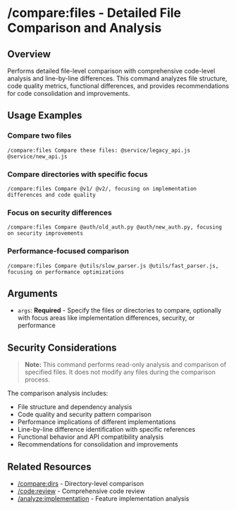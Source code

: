 # /compare:files - Detailed File Comparison and Analysis

## Overview

Performs detailed file-level comparison with comprehensive code-level analysis and line-by-line differences. This command analyzes file structure, code quality metrics, functional differences, and provides recommendations for code consolidation and improvements.

## Usage Examples

### Compare two files
```qwen
/compare:files Compare these files: @service/legacy_api.js @service/new_api.js
```

### Compare directories with specific focus
```qwen
/compare:files Compare @v1/ @v2/, focusing on implementation differences and code quality
```

### Focus on security differences
```qwen
/compare:files Compare @auth/old_auth.py @auth/new_auth.py, focusing on security improvements
```

### Performance-focused comparison
```qwen
/compare:files Compare @utils/slow_parser.js @utils/fast_parser.js, focusing on performance optimizations
```

## Arguments

- `args`: **Required** - Specify the files or directories to compare, optionally with focus areas like implementation differences, security, or performance

## Security Considerations

> **Note:** This command performs read-only analysis and comparison of specified files. It does not modify any files during the comparison process.

The comparison analysis includes:
- File structure and dependency analysis
- Code quality and security pattern comparison
- Performance implications of different implementations
- Line-by-line difference identification with specific references
- Functional behavior and API compatibility analysis
- Recommendations for consolidation and improvements

## Related Resources

- [/compare:dirs](dirs.md) - Directory-level comparison
- [/code:review](../code/review.md) - Comprehensive code review
- [/analyze:implementation](../analyze/implementation.md) - Feature implementation analysis